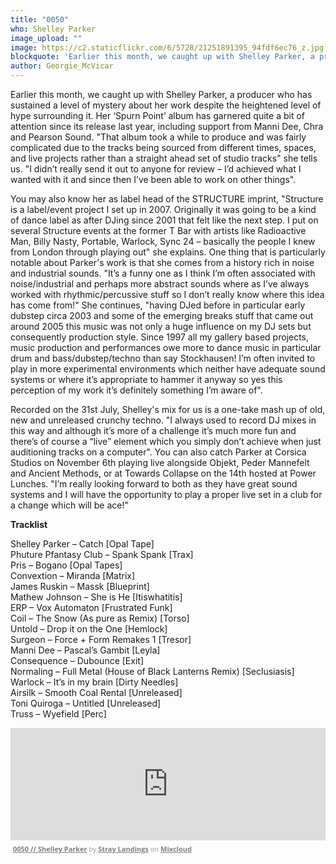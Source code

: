 ```yaml
---
title: "0050"
who: Shelley Parker
image_upload: ""
image: https://c2.staticflickr.com/6/5728/21251891395_94fdf6ec76_z.jpg
blockquote: 'Earlier this month, we caught up with Shelley Parker, a producer who has sustained a level of mystery about her work despite the heightened level of hype surrounding it. Her ‘Spurn Point’ album has garnered quite a bit of attention since its release last year, including support from Manni Dee, Chra and Pearson Sound. "That album took a while to produce and was fairly complicated due to the tracks being sourced from different times, spaces, and live projects rather than a straight ahead set of studio tracks" she tells us. "I didn’t really send it out to anyone for review – I’d achieved what I wanted with it and since then I’ve been able to work on other things". '
author: Georgie_McVicar
---
```

Earlier this month, we caught up with Shelley Parker, a producer who has sustained a level of mystery about her work despite the heightened level of hype surrounding it. Her ‘Spurn Point’ album has garnered quite a bit of attention since its release last year, including support from Manni Dee, Chra and Pearson Sound. "That album took a while to produce and was fairly complicated due to the tracks being sourced from different times, spaces, and live projects rather than a straight ahead set of studio tracks" she tells us. "I didn’t really send it out to anyone for review – I’d achieved what I wanted with it and since then I’ve been able to work on other things". 

You may also know her as label head of the STRUCTURE imprint, "Structure is a label/event project I set up in 2007. Originally it was going to be a kind of dance label as after DJing since 2001 that felt like the next step. I put on several Structure events at the former T Bar with artists like Radioactive Man, Billy Nasty, Portable, Warlock, Sync 24 – basically the people I knew from London through playing out" she explains. One thing that is particularly notable about Parker's work is that she comes from a history rich in noise and industrial sounds. "It’s a funny one as I think I’m often associated with noise/industrial and perhaps more abstract sounds where as I’ve always worked with rhythmic/percussive stuff so I don’t really know where this idea has come from!" She continues, "having DJed before in particular early dubstep circa 2003 and some of the emerging breaks stuff that came out around 2005 this music was not only a huge influence on my DJ sets but consequently production style. Since 1997 all my gallery based projects, music production and performances owe more to dance music in particular drum and bass/dubstep/techno than say Stockhausen! I’m often invited to play in more experimental environments which neither have adequate sound systems or where it’s appropriate to hammer it anyway so yes this perception of my work it’s definitely something I’m aware of". 

Recorded on the 31st July, Shelley's mix for us is a one-take mash up of old, new and unreleased crunchy techno. "I always used to record DJ mixes in this way and although it’s more of a challenge it’s much more fun and there’s of course a “live” element which you simply don’t achieve when just auditioning tracks on a computer". You can also catch Parker at Corsica Studios on November 6th playing live alongside Objekt, Peder Mannefelt and Ancient Methods, or at Towards Collapse on the 14th hosted at Power Lunches. "I’m really looking forward to both as they have great sound systems and I will have the opportunity to play a proper live set in a club for a change which will be ace!"

**Tracklist**

Shelley Parker – Catch [Opal Tape]<br>
Phuture Pfantasy Club – Spank Spank [Trax]<br>
Pris – Bogano [Opal Tapes]<br>
Convextion – Miranda [Matrix]<br>
James Ruskin – Massk [Blueprint]<br>
Mathew Johnson – She is He [Itiswhatitis]<br>
ERP – Vox Automaton [Frustrated Funk]<br>
Coil – The Snow (As pure as Remix) [Torso]<br>
Untold – Drop it on the One [Hemlock]<br>
Surgeon – Force + Form Remakes 1 [Tresor]<br>
Manni Dee – Pascal’s Gambit [Leyla]<br>
Consequence – Dubounce [Exit]<br>
Normaling – Full Metal (House of Black Lanterns Remix) [Seclusiasis]<br>
Warlock – It’s in my brain [Dirty Needles]<br>
Airsilk – Smooth Coal Rental [Unreleased]<br>
Toni Quiroga – Untitled [Unreleased]<br>
Truss – Wyefield [Perc]<br>

<iframe width="100%" height="180" src="https://www.mixcloud.com/widget/iframe/?embed_type=widget_standard&embed_uuid=8e52240f-271b-4f46-95a9-e165477f0faa&feed=https%3A%2F%2Fwww.mixcloud.com%2Fstraylandings%2F0050-shelley-parker%2F&hide_cover=1&hide_tracklist=1&replace=0" frameborder="0"></iframe><div style="clear: both; height: 3px; width: auto; "></div><p style="display: block; font-size: 11px; font-family: 'Open Sans', Helvetica, Arial, sans-serif; margin-top: 0px; margin-right: 0px; margin-bottom: 0px; margin-left: 0px; padding-top: 3px; padding-right: 4px; padding-bottom: 3px; padding-left: 4px; color: rgb(153, 153, 153); width: auto; "><a href="https://www.mixcloud.com/straylandings/0050-shelley-parker/?utm_source=widget&utm_medium=web&utm_campaign=base_links&utm_term=resource_link" target="_blank" style="color:#808080; font-weight:bold;">0050 // Shelley Parker</a><span> by </span><a href="https://www.mixcloud.com/straylandings/?utm_source=widget&utm_medium=web&utm_campaign=base_links&utm_term=profile_link" target="_blank" style="color:#808080; font-weight:bold;">Stray Landings</a><span> on </span><a href="https://www.mixcloud.com/?utm_source=widget&utm_medium=web&utm_campaign=base_links&utm_term=homepage_link" target="_blank" style="color:#808080; font-weight:bold;"> Mixcloud</a></p><div style="clear: both; height: 3px; width: auto; "></div>